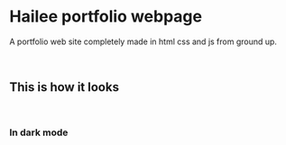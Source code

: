 # Hailee portfolio webpage

A portfolio web site completely made in html css and js from ground up.

<br>

## This is how it looks

<br>

### In dark mode

